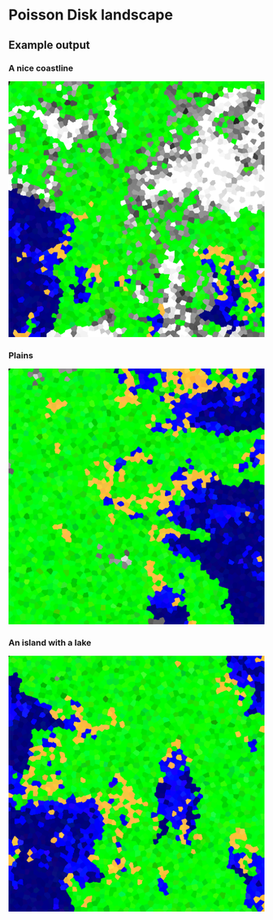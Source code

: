 # Poisson Disk landscape

## Example output

### A nice coastline

![](examples/coastline.png)

### Plains

![](examples/plains.png)

### An island with a lake

![](examples/island-lake.png)
